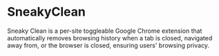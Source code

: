 # SneakyClean
Sneaky Clean is a per-site toggleable Google Chrome extension that automatically removes browsing history when a tab is closed, navigated away from, or the browser is closed, ensuring users' browsing privacy.
